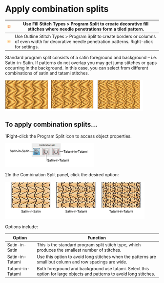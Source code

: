 # Apply combination splits

| ![ProgramSplit00042.png](assets/ProgramSplit00042.png) | Use Fill Stitch Types > Program Split to create decorative fill stitches where needle penetrations form a tiled pattern.                                  |
| ------------------------------------------------------ | --------------------------------------------------------------------------------------------------------------------------------------------------------- |
| ![ProgramSplit00043.png](assets/ProgramSplit00043.png) | Use Outline Stitch Types > Program Split to create borders or columns of even width for decorative needle penetration patterns. Right-click for settings. |

Standard program split consists of a satin foreground and background – i.e. Satin-in-Satin. If patterns do not overlap you may get jump stitches or gaps occurring in the background. In this case, you can select from different combinations of satin and tatami stitches.

![patterns00044.png](assets/patterns00044.png)

## To apply combination splits...

1Right-click the Program Split icon to access object properties.

![patterns00045.png](assets/patterns00045.png)

2In the Combination Split panel, click the desired option:

![patterns00048.png](assets/patterns00048.png)

Options include:

| Option           | Function                                                                                                             |
| ---------------- | -------------------------------------------------------------------------------------------------------------------- |
| Satin-in-Satin   | This is the standard program split stitch type, which produces the smallest number of stitches.                      |
| Satin-in-Tatami  | Use this option to avoid long stitches when the patterns are small but column and row spacings are wide.             |
| Tatami-in-Tatami | Both foreground and background use tatami. Select this option for large objects and patterns to avoid long stitches. |
